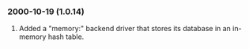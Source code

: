 ### 2000\-10\-19 (1\.0\.14\)

1. Added a "memory:" backend driver that stores its database in an
 in\-memory hash table.




